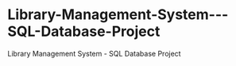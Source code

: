 # Library-Management-System---SQL-Database-Project
Library Management System - SQL Database Project
